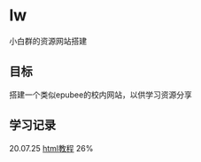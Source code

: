 # lw
小白群的资源网站搭建
## 目标
搭建一个类似epubee的校内网站，以供学习资源分享
## 学习记录
20.07.25  [html教程](https://www.imooc.com/learn/9)  26%
